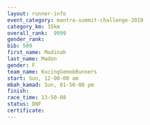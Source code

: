 ```yaml
---
layout: runner-info 
event_category: mantra-summit-challenge-2019 
category_km: 35km 
overall_rank:  9999
gender_rank: 
bib: 509
first_name: Madinah
last_name: Madon
gender: F
team_name: KucingGemokRunners
start: Sun, 12-00-00 am
mbah_kamad: Sun, 01-50-08 pm
finish: 
race_time: 13-50-08
status: DNF
certificate: 
---
```

